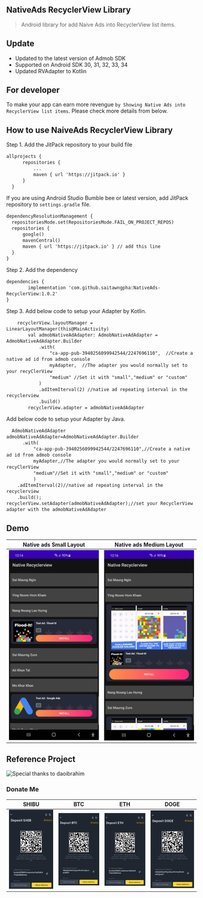 ## NativeAds RecyclerView Library
>Android library for add Naive Ads into RecyclerView list items.

## Update
- Updated to the latest version of Admob SDK
- Supported on Android SDK 30, 31, 32, 33, 34
- Updated RVAdapter to Kotlin

## For developer
To make your app can earn more revengue ` by Showing Native Ads into RecyclerView list items `. Please check more details from below.

## How to use NaiveAds RecyclerView Library
Step 1. Add the JitPack repository to your build file 
  ```
  allprojects {
		repositories {
			...
			maven { url 'https://jitpack.io' }
		}
	}
  ```
  If you are using Android Studio Bumble bee or latest version, add JitPack repository to `settings.gradle` file.
  ```
  dependencyResolutionManagement {
    repositoriesMode.set(RepositoriesMode.FAIL_ON_PROJECT_REPOS)
    repositories {
        google()
        mavenCentral()
        maven { url 'https://jitpack.io' } // add this line
    }
}
```
  
  
Step 2. Add the dependency
  

	dependencies {
	        implementation 'com.github.saitawngpha:NativeAds-RecyclerView:1.0.2'
	}


Step 3. Add below code to setup your Adapter by Kotlin.
  

        recyclerView.layoutManager = LinearLayoutManager(this@MainActivity)
            val admobNativeAdAdapter: AdmobNativeAdAdapter = AdmobNativeAdAdapter.Builder
                .with(
                    "ca-app-pub-3940256099942544/2247696110",  //Create a native ad id from admob console
                    myAdapter,  //The adapter you would normally set to your recyClerView
                    "medium" //Set it with "small","medium" or "custom"
                )
                .adItemIterval(2) //native ad repeating interval in the recyclerview
                .build()
            recyclerView.adapter = admobNativeAdAdapter
           
 Add below code to setup your Adapter by Java.
  

      AdmobNativeAdAdapter admobNativeAdAdapter=AdmobNativeAdAdapter.Builder
	      .with(
		      "ca-app-pub-3940256099942544/2247696110",//Create a native ad id from admob console
		      myAdapter,//The adapter you would normally set to your recyClerView
		      "medium"//Set it with "small","medium" or "custom"
		      )
	    .adItemIterval(2)//native ad repeating interval in the recyclerview
	    .build();
    recyclerView.setAdapter(admobNativeAdAdapter);//set your RecyclerView adapter with the admobNativeAdAdapter

## Demo
Native ads Small Layout |  Native ads Medium Layout
:-------------------------:|:-------------------------:
<img src="1.png" width="250px"/>  |  <img src="2.png" width="250px"/> 

## Reference Project
![Special thanks to daoibrahim](https://github.com/daoibrahim/AdmobAdvancedNativeRecyclerview)


### Donate Me
| SHIBU | BTC | ETH | DOGE |
| :----------: | :-----------: | :-----------: | :-----------: |
| <img src="https://github.com/saitawngpha/saitawngpha/raw/main/donate/shib.JPG" width="250px"/> | <img src="https://github.com/saitawngpha/saitawngpha/raw/main/donate/btc.JPG" width="250px"/> | <img src="https://github.com/saitawngpha/saitawngpha/raw/main/donate/eth.JPG" width="250px"/> | <img src="https://github.com/saitawngpha/saitawngpha/raw/main/donate/doge.JPG" width="250px"/> |
